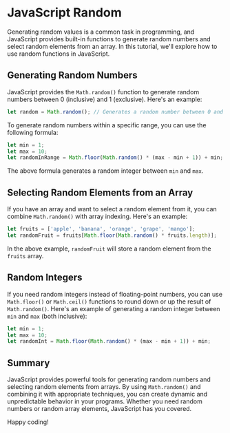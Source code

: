 # JavaScript Random

Generating random values is a common task in programming, and JavaScript provides built-in functions to generate random numbers and select random elements from an array. In this tutorial, we'll explore how to use random functions in JavaScript.

## Generating Random Numbers

JavaScript provides the `Math.random()` function to generate random numbers between 0 (inclusive) and 1 (exclusive). Here's an example:

```javascript
let random = Math.random(); // Generates a random number between 0 and 1
```

To generate random numbers within a specific range, you can use the following formula:

```javascript
let min = 1;
let max = 10;
let randomInRange = Math.floor(Math.random() * (max - min + 1)) + min;
```

The above formula generates a random integer between `min` and `max`.

## Selecting Random Elements from an Array

If you have an array and want to select a random element from it, you can combine `Math.random()` with array indexing. Here's an example:

```javascript
let fruits = ['apple', 'banana', 'orange', 'grape', 'mango'];
let randomFruit = fruits[Math.floor(Math.random() * fruits.length)];
```

In the above example, `randomFruit` will store a random element from the `fruits` array.

## Random Integers

If you need random integers instead of floating-point numbers, you can use `Math.floor()` or `Math.ceil()` functions to round down or up the result of `Math.random()`. Here's an example of generating a random integer between `min` and `max` (both inclusive):

```javascript
let min = 1;
let max = 10;
let randomInt = Math.floor(Math.random() * (max - min + 1)) + min;
```

## Summary

JavaScript provides powerful tools for generating random numbers and selecting random elements from arrays. By using `Math.random()` and combining it with appropriate techniques, you can create dynamic and unpredictable behavior in your programs. Whether you need random numbers or random array elements, JavaScript has you covered.

Happy coding!
